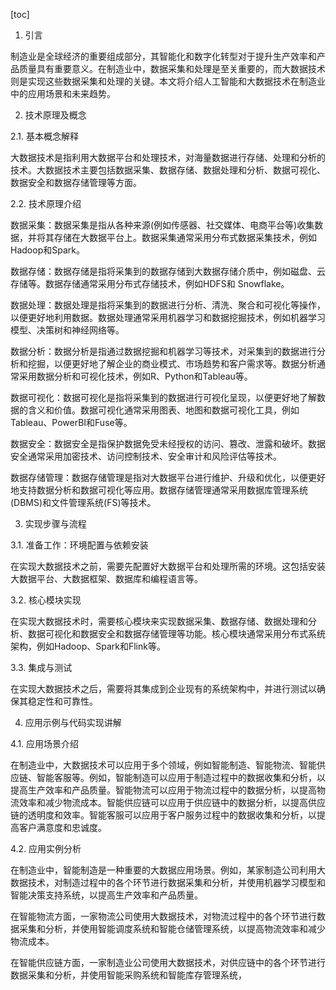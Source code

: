 
[toc]                    
                
                
1. 引言

制造业是全球经济的重要组成部分，其智能化和数字化转型对于提升生产效率和产品质量具有重要意义。在制造业中，数据采集和处理是至关重要的，而大数据技术则是实现这些数据采集和处理的关键。本文将介绍人工智能和大数据技术在制造业中的应用场景和未来趋势。

2. 技术原理及概念

2.1. 基本概念解释

大数据技术是指利用大数据平台和处理技术，对海量数据进行存储、处理和分析的技术。大数据技术主要包括数据采集、数据存储、数据处理和分析、数据可视化、数据安全和数据存储管理等方面。

2.2. 技术原理介绍

数据采集：数据采集是指从各种来源(例如传感器、社交媒体、电商平台等)收集数据，并将其存储在大数据平台上。数据采集通常采用分布式数据采集技术，例如Hadoop和Spark。

数据存储：数据存储是指将采集到的数据存储到大数据存储介质中，例如磁盘、云存储等。数据存储通常采用分布式存储技术，例如HDFS和 Snowflake。

数据处理：数据处理是指将采集到的数据进行分析、清洗、聚合和可视化等操作，以便更好地利用数据。数据处理通常采用机器学习和数据挖掘技术，例如机器学习模型、决策树和神经网络等。

数据分析：数据分析是指通过数据挖掘和机器学习等技术，对采集到的数据进行分析和挖掘，以便更好地了解企业的商业模式、市场趋势和客户需求等。数据分析通常采用数据分析和可视化技术，例如R、Python和Tableau等。

数据可视化：数据可视化是指将采集到的数据进行可视化呈现，以便更好地了解数据的含义和价值。数据可视化通常采用图表、地图和数据可视化工具，例如Tableau、PowerBI和Fuse等。

数据安全：数据安全是指保护数据免受未经授权的访问、篡改、泄露和破坏。数据安全通常采用加密技术、访问控制技术、安全审计和风险评估等技术。

数据存储管理：数据存储管理是指对大数据平台进行维护、升级和优化，以便更好地支持数据分析和数据可视化等应用。数据存储管理通常采用数据库管理系统(DBMS)和文件管理系统(FS)等技术。

3. 实现步骤与流程

3.1. 准备工作：环境配置与依赖安装

在实现大数据技术之前，需要先配置好大数据平台和处理所需的环境。这包括安装大数据平台、大数据框架、数据库和编程语言等。

3.2. 核心模块实现

在实现大数据技术时，需要核心模块来实现数据采集、数据存储、数据处理和分析、数据可视化和数据安全和数据存储管理等功能。核心模块通常采用分布式系统架构，例如Hadoop、Spark和Flink等。

3.3. 集成与测试

在实现大数据技术之后，需要将其集成到企业现有的系统架构中，并进行测试以确保其稳定性和可靠性。

4. 应用示例与代码实现讲解

4.1. 应用场景介绍

在制造业中，大数据技术可以应用于多个领域，例如智能制造、智能物流、智能供应链、智能客服等。例如，智能制造可以应用于制造过程中的数据收集和分析，以提高生产效率和产品质量。智能物流可以应用于物流过程中的数据分析，以提高物流效率和减少物流成本。智能供应链可以应用于供应链中的数据分析，以提高供应链的透明度和效率。智能客服可以应用于客户服务过程中的数据收集和分析，以提高客户满意度和忠诚度。

4.2. 应用实例分析

在制造业中，智能制造是一种重要的大数据应用场景。例如，某家制造公司利用大数据技术，对制造过程中的各个环节进行数据采集和分析，并使用机器学习模型和智能决策支持系统，以提高生产效率和产品质量。

在智能物流方面，一家物流公司使用大数据技术，对物流过程中的各个环节进行数据采集和分析，并使用智能调度系统和智能仓储管理系统，以提高物流效率和减少物流成本。

在智能供应链方面，一家制造业公司使用大数据技术，对供应链中的各个环节进行数据采集和分析，并使用智能采购系统和智能库存管理系统，

